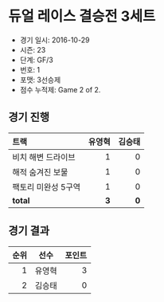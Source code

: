 # 듀얼 레이스 결승전 3세트

- 경기 일시: 2016-10-29
- 시즌: 23
- 단계: GF/3
- 번호: 1
- 포맷: 3선승제
- 점수 누적제: Game 2 of 2.





## 경기 진행

| 트랙 | 유영혁 | 김승태 |
|:---|---:|---:|
| 비치 해변 드라이브 | 1 | 0 |
| 해적 숨겨진 보물 | 1 | 0 |
| 팩토리 미완성 5구역 | 1 | 0 |
| __total__ | __3__ | __0__ |




## 경기 결과

| 순위 | 선수 | 포인트 |
|---:|:---:|---:|
| 1 | 유영혁 | 3 |
| 2 | 김승태 | 0 |

